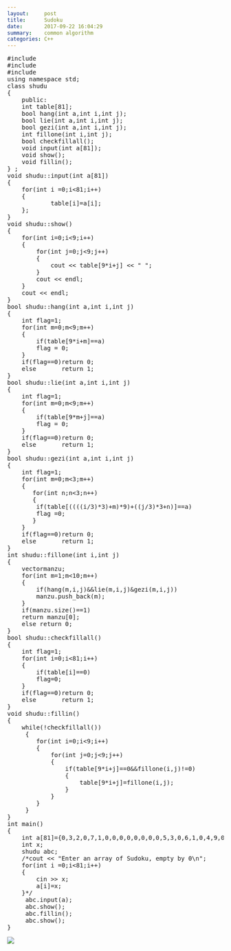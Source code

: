 ```yaml
---
layout:     post
title:      Sudoku
date:       2017-09-22 16:04:29
summary:    common algorithm
categories: C++
---
```




<pre>
#include <iostream>
#include <stdio.h>
#include <vector>
using namespace std;
class shudu 
{
	public:
	int table[81];
	bool hang(int a,int i,int j);
	bool lie(int a,int i,int j);
	bool gezi(int a,int i,int j);
	int fillone(int i,int j);	
	bool checkfillall();	
	void input(int a[81]);
	void show();
    void fillin();
} ;
void shudu::input(int a[81])
{
	for(int i =0;i<81;i++)
	{
			table[i]=a[i];
	};
}
void shudu::show()
{
	for(int i=0;i<9;i++)
	{
		for(int j=0;j<9;j++)
		{
			cout << table[9*i+j] << " ";
		}
		cout << endl;
	}
	cout << endl;		
}
bool shudu::hang(int a,int i,int j)
{
	int flag=1;
	for(int m=0;m<9;m++)
	{
		if(table[9*i+m]==a)
		flag = 0;
	}
	if(flag==0)return 0;
	else       return 1;
}
bool shudu::lie(int a,int i,int j)
{
	int flag=1;
	for(int m=0;m<9;m++)
	{
		if(table[9*m+j]==a)
		flag = 0;
	}
	if(flag==0)return 0;
	else       return 1;
}
bool shudu::gezi(int a,int i,int j)
{
	int flag=1;	
	for(int m=0;m<3;m++)
	{
       for(int n;n<3;n++)
	   {
	   	if(table[((((i/3)*3)+m)*9)+((j/3)*3+n)]==a)
	   	flag =0;
	   }	   
	}
	if(flag==0)return 0;
	else       return 1;
}
int shudu::fillone(int i,int j)
{
	vector<int>manzu;
	for(int m=1;m<10;m++)
	{
		if(hang(m,i,j)&&lie(m,i,j)&gezi(m,i,j))
		manzu.push_back(m);
	}
	if(manzu.size()==1)
	return manzu[0];
	else return 0;
}
bool shudu::checkfillall()
{
	int flag=1;
	for(int i=0;i<81;i++)
	{
		if(table[i]==0)
		flag=0;
	}
	if(flag==0)return 0;
	else       return 1;
}
void shudu::fillin()
{
    while(!checkfillall())
     {
	    for(int i=0;i<9;i++)
	    {
		    for(int j=0;j<9;j++)
		    {
			    if(table[9*i+j]==0&&fillone(i,j)!=0)
			    {
				    table[9*i+j]=fillone(i,j);
			    }			
		    }
	    }
	 }
}
int main()
{
    int a[81]={0,3,2,0,7,1,0,0,0,0,0,0,0,0,5,3,0,6,1,0,4,9,0,0,0,0,0,5,0,3,7,0,0,9,0,8,0,2,8,4,0,6,7,0,0,0,1,7,0,0,9,0,2,5,0,9,6,1,3,8,4,5,0,0,4,0,0,2,0,8,6,9,2,8,5,6,0,4,1,7,3}; 
    int x;
    shudu abc;
	/*cout << "Enter an array of Sudoku, empty by 0\n";
	for(int i =0;i<81;i++)
	{
		cin >> x;
		a[i]=x;		
	}*/
	 abc.input(a);
	 abc.show();
	 abc.fillin();
	 abc.show();
}
</pre>
<img src="{{ site.baseurl }}/img/20170922.PNG" >
